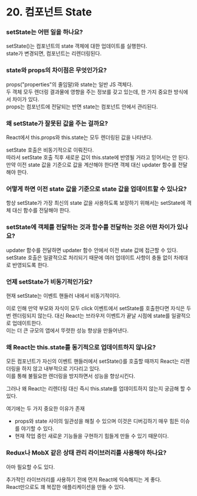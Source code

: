 # 20. 컴포넌트 State

### setState는 어떤 일을 하나요?

setState()는 컴포넌트의 state 객체에 대한 업데이트를 실행한다.  
state가 변경되면, 컴포넌트는 리렌더링된다.

### state와 props의 차이점은 무엇인가요?

props("properties"의 줄임말)와 state는 일반 JS 객체다.  
두 객체 모두 렌더링 결과물에 영향을 주는 정보를 갖고 있는데, 한 가지 중요한 방식에서 차이가 있다.  
props는 컴포넌트에 전달되는 반면 state는 컴포넌트 안에서 관리된다.

### 왜 setState가 잘못된 값을 주는 걸까요?

React에서 this.props와 this.state는 모두 렌더링된 값을 나타낸다.

setState 호출은 비동기적으로 이뤄진다.  
따라서 setState 호출 직후 새로운 값이 this.state에 반영될 거라고 믿어서는 안 된다.  
만약 이전 state 값을 기준으로 값을 계산해야 한다면 객체 대신 updater 함수를 전달해야 한다.

### 어떻게 하면 이전 state 값을 기준으로 state 값을 업데이트할 수 있나요?

항상 setState가 가장 최신의 state 값을 사용하도록 보장하기 위해서는 setState에 객체 대신 함수를 전달해야 한다.

### setState에 객체를 전달하는 것과 함수를 전달하는 것은 어떤 차이가 있나요?

updater 함수를 전달하면 updater 함수 안에서 이전 state 값에 접근할 수 있다.  
setState 호출은 일괄적으로 처리되기 때문에 여러 업데이트 사항이 충돌 없이 차례대로 반영되도록 한다.

### 언제 setState가 비동기적인가요?

현재 setState는 이벤트 핸들러 내에서 비동기적이다.

이로 인해 만약 부모와 자식이 모두 click 이벤트에서 setState를 호출한다면 자식은 두 번 렌더링되지 않는다.
대신 React는 브라우저 이벤트가 끝날 시점에 state를 일괄적으로 업데이트한다.  
이는 더 큰 규모의 앱에서 뚜렷한 성능 향상을 만들어낸다.

### 왜 React는 this.state를 동기적으로 업데이트하지 않나요?

모든 컴포넌트가 자신의 이벤트 핸들러에서 setState()를 호출할 때까지 React는 리렌더링을 하지 않고 내부적으로 기다리고 있다.  
이를 통해 불필요한 렌더링을 방지하면서 성능을 향상시킨다.

그러나 왜 React는 리렌더링 대신 즉시 this.state를 업데이트하지 않는지 궁금해 할 수 있다.

여기에는 두 가지 중요한 이유가 존재

- props와 state 사이의 일관성을 해칠 수 있으며 이것은 디버깅하기 매우 힘든 이슈를 야기할 수 있다.
- 현재 작업 중인 새로운 기능들을 구현하기 힘들게 만들 수 있기 때문이다.

### Redux나 MobX 같은 상태 관리 라이브러리를 사용해야 하나요?

아마 필요할 수도 있다.

추가적인 라이브러리를 사용하기 전에 먼저 React에 익숙해지는 게 좋다.  
React만으로도 꽤 복잡한 애플리케이션을 만들 수 있다.